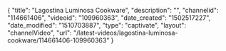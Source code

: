 {
    "title": "Lagostina Luminosa Cookware",
    "description": "",
    "channelid": "114661406",
    "videoid": "109960363",
    "date_created": "1502517227",
    "date_modified": "1510703887",
    "type": "captivate",
    "layout": "channelVideo",
    "url": "\/latest-videos\/lagostina-luminosa-cookware\/114661406-109960363"
}
